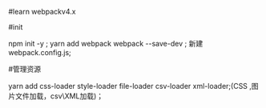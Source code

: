 #learn webpackv4.x

#init

npm init -y ; 
yarn add webpack webpack --save-dev ; 
新建webpack.config.js;

#管理资源

yarn add css-loader style-loader file-loader csv-loader xml-loader;(CSS ,图片文件加载，csv\XML加载)；


